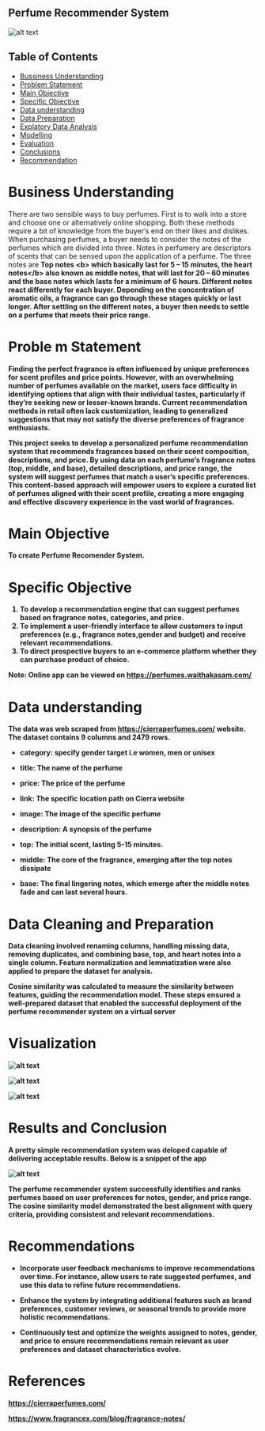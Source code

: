 ## Perfume Recommender System

![alt text](<perfume1.jpg>)

## Table of Contents
- [Bussiness Understanding](#bussiness-understanding)
- [Problem Statement](#problem-statement)
- [Main Objective](#main-objective)
- [Specific Objective](#specific-objective)
- [Data understanding](#data-understanding)
- [Data Preparation](#data-preparation)
- [Explatory Data Analysis](#explatory-data-analysis)
- [Modelling](#modelling)
- [Evaluation](#evaluation)
- [Conclusions](#conclusions)
- [Recommendation](#recommendation)







# Business Understanding

There are two sensible ways to buy perfumes. First is to walk into a store and choose one or alternatively online shopping. Both these methods require a bit of knowledge from the buyer’s end on their likes and dislikes. When purchasing perfumes, a buyer needs to consider the notes of the perfumes which are divided into three. Notes in perfumery are descriptors of scents that can be sensed upon the application of a perfume. The three notes are
<b>Top notes <b\> which basically last for 5 – 15 minutes, the <b>heart notes</b\> also known as middle notes, that will last for 20 – 60 minutes and the <b>base notes</b> which lasts for a minimum of 6 hours. Different notes react differently for each buyer. Depending on the concentration of aromatic oils, a fragrance can go through these stages quickly or last longer. After settling on the different notes, a buyer then needs to settle on a perfume that meets their price range.

# Proble m Statement

Finding the perfect fragrance is  often influenced by unique preferences for scent profiles and price points. However, with an overwhelming number of perfumes available on the market, users face difficulty in identifying options that align with their individual tastes, particularly if they’re seeking new or lesser-known brands. Current recommendation methods in retail often lack customization, leading to generalized suggestions that may not satisfy the diverse preferences of fragrance enthusiasts.

This project seeks to develop a personalized perfume recommendation system that recommends fragrances based on their scent composition, descriptions, and price. By using data on each perfume’s fragrance notes (top, middle, and base), detailed descriptions, and price range, the system will suggest perfumes that match a user’s specific preferences. This content-based approach will empower users to explore a curated list of perfumes aligned with their scent profile, creating a more engaging and effective discovery experience in the vast world of fragrances.


# Main Objective

To create Perfume Recomender System.

# Specific Objective

1. To develop a recommendation engine that can suggest perfumes based on fragrance notes, categories, and price.
2. To implement a user-friendly interface to allow customers to input preferences (e.g., fragrance notes,gender and budget) and receive relevant recommendations.
3. To direct prospective buyers to an e-commerce platform whether they can purchase product of choice.

Note: Online app can be viewed on
https://perfumes.waithakasam.com/
# Data understanding

 The data was  web scraped from https://cierraperfumes.com/ website.
The dataset contains 9 columns and 2479 rows.


- **category:** specify gender target i.e women, men or unisex

- **title:** The name of the perfume

- **price:** The price of the perfume

- **link:** The specific location path on Cierra website

- **image:** The image of the specific perfume

- **description:** A synopsis of the perfume

- **top:** The initial scent, lasting 5-15 minutes.

- **middle:** The core of the fragrance, emerging after the top notes dissipate

- **base:** The final lingering notes, which emerge after the middle notes fade and can last several hours.

# Data Cleaning and Preparation

Data cleaning involved renaming columns, handling missing data, removing duplicates, and combining base, top, and heart notes into a single column. Feature normalization and lemmatization were also applied to prepare the dataset for analysis.

Cosine similarity was calculated to measure the similarity between features, guiding the recommendation model. These steps ensured a well-prepared dataset that enabled the successful deployment of the perfume recommender system on a virtual server

# Visualization


![alt text](image-2.png)

![alt text](genderdist.png)

![alt text](pricedist.png)





# Results and  Conclusion

A pretty simple recommendation system was deloped capable of delivering acceptable results. Below is a snippet of the app

![alt text](<model image.jpg>)

The perfume recommender system successfully identifies and ranks perfumes based on user preferences for notes, gender, and price range. The cosine similarity model demonstrated the best alignment with query criteria, providing consistent and relevant recommendations.


# Recommendations

* Incorporate user feedback mechanisms to improve recommendations over time. For instance, allow users to rate suggested perfumes, and use this data to refine future recommendations.


* Enhance the system by integrating additional features such as brand preferences, customer reviews, or seasonal trends to provide more holistic recommendations.


* Continuously test and optimize the weights assigned to notes, gender, and price to ensure recommendations remain relevant as user preferences and dataset characteristics evolve.

# References

https://cierraperfumes.com/

https://www.fragrancex.com/blog/fragrance-notes/